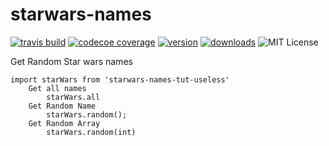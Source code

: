# starwars-names
[![travis build](https://img.shields.io/travis/SplitWolf/starwars-names.svg?style=flat-square)](https://travis-ci.org/MWolf88/starwars-names)
[![codecoe coverage](https://img.shields.io/codecov/c/github/Mwolf88/starwars-names.svg?style=flat-square)](https://codecov.io/github/MWolf88/starwars-names)
[![version](https://img.shields.io/npm/v/starwars-names-tut-useless.svg?style=flat-square)](https://www.npmjs.com/package/starwars-names-tut-useless)
[![downloads](https://img.shields.io/npm/dm/starwars-names-tut-useless.svg?style=flat-square)](https://npm-stat.com/charts.html?package=starwars-names-tut-useless)
![MIT License](https://img.shields.io/npm/l/starwars-names-tut-useless.svg?style=flat-square)

Get Random Star wars names


```es6
import starWars from 'starwars-names-tut-useless'
    Get all names
        starWars.all
    Get Random Name
        starWars.random();
    Get Random Array
        starWars.random(int)
```
